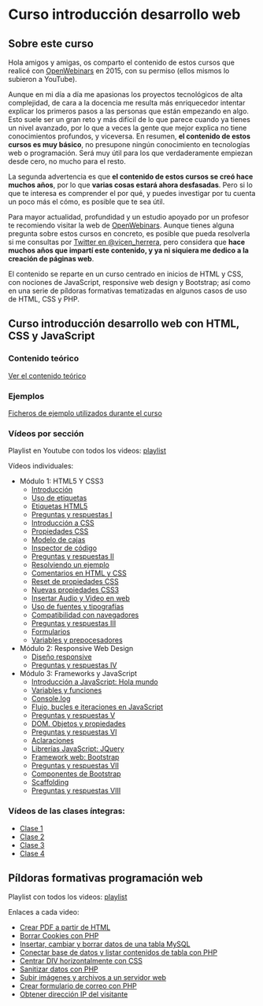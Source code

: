 # Curso introducción desarrollo web

## Sobre este curso
Hola amigos y amigas, os comparto el contenido de estos cursos que realicé con [OpenWebinars](https://openwebinars.net) en 2015, con su permiso (ellos mismos lo subieron a YouTube).

Aunque en mi día a día me apasionas los proyectos tecnológicos de alta complejidad, de cara a la docencia me resulta más enriquecedor intentar explicar los primeros pasos a las personas que están empezando en algo. Esto suele ser un gran reto y más difícil de lo que parece cuando ya tienes un nivel avanzado, por lo que a veces la gente que mejor explica no tiene conocimientos profundos, y viceversa. En resumen, **el contenido de estos cursos es muy básico**, no presupone ningún conocimiento en tecnologías web o programación. Será muy útil para los que verdaderamente empiezan desde cero, no mucho para el resto.

La segunda advertencia es que **el contenido de estos cursos se creó hace muchos años**, por lo que **varias cosas estará ahora desfasadas**. Pero si lo que te interesa es comprender el por qué, y puedes investigar por tu cuenta un poco más el cómo, es posible que te sea útil.

Para mayor actualidad, profundidad y un estudio apoyado por un profesor te recomiendo visitar la web de [OpenWebinars](https://openwebinars.net). Aunque tienes alguna pregunta sobre estos cursos en concreto, es posible que pueda resolverla si me consultas por [Twitter en @vicen_herrera](https://twitter.com/Vicen_Herrera), pero considera que **hace muchos años que impartí este contenido, y ya ni siquiera me dedico a la creación de páginas web**.

El contenido se reparte en un curso centrado en inicios de HTML y CSS, con nociones de JavaScript, responsive web design y Bootstrap; así como en una serie de píldoras formativas tematizadas en algunos casos de uso de HTML, CSS y PHP.

## Curso introducción desarrollo web con HTML, CSS y JavaScript

### Contenido teórico

[Ver el contenido teórico](./contenido/)

### Ejemplos

[Ficheros de ejemplo utilizados durante el curso](./contenido/ejemplos_curso.zip)


### Vídeos por sección

Playlist en Youtube con todos los videos: [playlist](https://www.youtube.com/watch?v=vdoOJ9LQKN8&list=PLf8XMtbjh0dVdJEru1dWygVwpOpx6TfG-)

Vídeos individuales:
* Módulo 1: HTML5 Y CSS3
  * [Introducción](https://youtu.be/vdoOJ9LQKN8)
  * [Uso de etiquetas](https://youtu.be/PwRPvycI9jg)
  * [Etiquetas HTML5](https://youtu.be/PwRPvycI9jg)
  * [Preguntas y respuestas I](https://youtu.be/AX9mPGvXXmA)
  * [Introducción a CSS](https://youtu.be/dLSDkC7uj80)
  * [Propiedades CSS](https://youtu.be/yUdIVjqV0MM)
  * [Modelo de cajas ](https://youtu.be/VBHYIY4d_ew)
  * [Inspector de código ](https://youtu.be/vIUvp_7vSrs)
  * [Preguntas y respuestas II](https://youtu.be/WUDwGnX_BMI)
  * [Resolviendo un ejemplo ](https://youtu.be/1eSW4_HrMuU)
  * [Comentarios en HTML y CSS](https://youtu.be/BUswLJ81cQ8)
  * [Reset de propiedades CSS](https://youtu.be/0oTkrwFe620)
  * [Nuevas propiedades CSS3](https://youtu.be/ECMq-p_Xo_0)
  * [Insertar Audio y Video en web](https://youtu.be/8tYepspLTAk)
  * [Uso de fuentes y tipografías](https://youtu.be/yyqVKgxVbyk)
  * [Compatibilidad con navegadores](https://youtu.be/E4gg2WPqjuk)
  * [Preguntas y respuestas III](https://youtu.be/Xig0n7giJj0)
  * [Formularios](https://youtu.be/CNWwTf-bRfY)
  * [Variables y prepocesadores](https://youtu.be/VxSCI_m6BCQ)
* Módulo 2: Responsive Web Design
  * [Diseño responsive](https://youtu.be/xNqnkhvPS2w)
  * [Preguntas y respuestas IV](https://youtu.be/FY1Nx55sLoM)
* Módulo 3: Frameworks y JavaScript
  * [Introducción a JavaScript: Hola mundo](https://youtu.be/pnrHSKDUsLg)
  * [Variables y funciones](https://youtu.be/GMWex6px8E8)
  * [Console.log](https://youtu.be/ciKgxS01R5A)
  * [Flujo, bucles e iteraciones en JavaScript](https://youtu.be/SsVcRIs0BDE)
  * [Preguntas y respuestas V](https://youtu.be/6nkPdaalsOM)
  * [DOM. Objetos y propiedades](https://youtu.be/Z2f0y3_qKlE)
  * [Preguntas y respuestas VI](https://youtu.be/eONw4Qm8itc)
  * [Aclaraciones](https://youtu.be/zE4DwxXV8mk)
  * [Librerías JavaScript: JQuery](https://youtu.be/z7HuqUob1r0)
  * [Framework web: Bootstrap](https://youtu.be/UtBWtvdJuVQ)
  * [Preguntas y respuestas VII](https://youtu.be/YKFjuqELvUs)
  * [Componentes de Bootstrap](https://youtu.be/kJEsQ_Q4hEI)
  * [Scaffolding](https://youtu.be/qKpw8BcvgIA)
  * [Preguntas y respuestas VIII](https://youtu.be/WTaXoGw18C0)

### Vídeos de las clases íntegras:
 * [Clase 1](https://youtu.be/LfKOq41qbuc)
 * [Clase 2](https://youtu.be/-Y3H8ApbxhI)
 * [Clase 3](https://youtu.be/9hF3u5NNPA0)
 * [Clase 4](https://youtu.be/pmPLeJn86tc)


## Píldoras formativas programación web

Playlist con todos los videos: [playlist](https://www.youtube.com/watch?v=AEYV3geppMY&list=PLf8XMtbjh0dUST4XjW2pQurrz0H_9-bw6&index=1)

Enlaces a cada video:
  * [Crear PDF a partir de HTML](https://youtu.be/AEYV3geppMY)
  * [Borrar Cookies con PHP](https://youtu.be/Rsmf5Dhv3c8)
  * [Insertar, cambiar y borrar datos de una tabla MySQL](https://youtu.be/d1tVjK339mQ)
  * [Conectar base de datos y listar contenidos de tabla con PHP](https://youtu.be/JwRbgjzxpls)
  * [Centrar DIV horizontalmente con CSS](https://youtu.be/qESlid_3Vbg)
  * [Sanitizar datos con PHP](https://youtu.be/LufliMhEFiY)
  * [Subir imágenes y archivos a un servidor web](https://youtu.be/k2wBkpFQezI)
  * [Crear formulario de correo con PHP](https://youtu.be/CVHABD8S6K4)
  * [Obtener dirección IP del visitante](https://youtu.be/bP8QbWefTiI)
